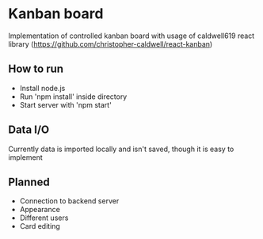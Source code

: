 # Kanban board

Implementation of controlled kanban board with usage of caldwell619 react library (https://github.com/christopher-caldwell/react-kanban)

## How to run

- Install node.js
- Run 'npm install' inside directory
- Start server with 'npm start'

## Data I/O

Currently data is imported locally and isn't saved, though it is easy to implement

## Planned

- Connection to backend server
- Appearance
- Different users
- Card editing